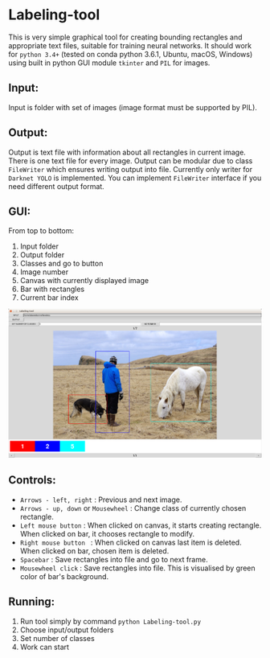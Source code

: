 # Labeling-tool
This is very simple graphical tool for creating bounding rectangles and appropriate text files, suitable for training neural networks.
It should work for `python 3.4+` (tested on conda python 3.6.1, Ubuntu, macOS, Windows) using built in python GUI module `tkinter` and `PIL` for images.

## Input:
Input is folder with set of images (image format must be supported by PIL).

## Output:
Output is text file with information about all rectangles in current image. There is one text file for every image.
Output can be modular due to class `FileWriter` which ensures writing output into file.
Currently only writer for `Darknet YOLO` is implemented.
You can implement `FileWriter` interface if you need different output format. 

## GUI:
From top to bottom:
1. Input folder
2. Output folder
3. Classes and go to button
4. Image number
5. Canvas with currently displayed image
6. Bar with rectangles
7. Current bar index

![Alt text](screenshot.png?raw=true "GUI illustration")

## Controls:
* `Arrows - left, right` : Previous and next image.
* `Arrows - up, down` or `Mousewheel` : Change class of currently chosen rectangle.
* `Left mouse button` : When clicked on canvas, it starts creating rectangle. When clicked on bar, it chooses rectangle to modify.
* `Right mouse button ` : When clicked on canvas last item is deleted. When clicked on bar, chosen item is deleted.
* `Spacebar` : Save rectangles into file and go to next frame.
* `Mousewheel click` : Save rectangles into file. This is visualised by green color of bar's background.

## Running:
1. Run tool simply by command `python Labeling-tool.py`
2. Choose input/output folders
3. Set number of classes
4. Work can start
